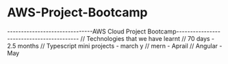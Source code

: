 # AWS-Project-Bootcamp
-------------------------------AWS Cloud Project Bootcamp------------------------------------------
// Technologies that we have learnt 
// 70 days - 2.5 months
// Typescript mini projects - march y
// mern - Aprail 
// Angular - May 


